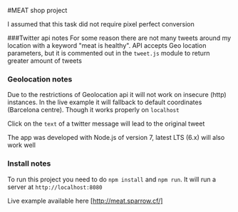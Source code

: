 #MEAT shop project

I assumed that this task did not require pixel perfect conversion

###Twitter api notes
For some reason there are not many tweets around my location with a keyword "meat is healthy".
API accepts Geo location parameters, but it is commented out in the `tweet.js` module to return greater amount of tweets

### Geolocation notes
Due to the restrictions of Geolocation api it will not work on insecure (http) instances. In the live example it will fallback to default coordinates (Barcelona centre). Though it works properly on `localhost`

 
Click on the `text` of a twitter message will lead to the original tweet


The app was developed with Node.js of version 7, latest LTS (6.x) will also work well

### Install notes 

To run this project you need to do `npm install` and `npm run`. It will run a server at `http://localhost:8080` 

Live example available here [http://meat.sparrow.cf/]

